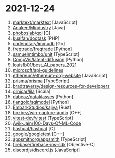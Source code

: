 # 2021-12-24

1. [marktext/marktext](https://github.com/marktext/marktext "📝A simple and elegant markdown editor, available for Linux, macOS and Windows.") [JavaScript]
2. [Anuken/Mindustry](https://github.com/Anuken/Mindustry "The automation tower defense game") [Java]
3. [phoboslab/qoi](https://github.com/phoboslab/qoi "The “Quite OK Image Format” for fast, lossless image compression") [C]
4. [kuaifan/dootask](https://github.com/kuaifan/dootask "DooTask是一款轻量级的开源在线项目任务管理工具，提供各类文档协作工具、在线思维导图、在线流程图、项目管理、任务分发、即时IM，文件管理等工具。") [PHP]
5. [codenotary/immudb](https://github.com/codenotary/immudb "immudb - world’s fastest immutable database, built on a zero trust model") [Go]
6. [freqtrade/freqtrade](https://github.com/freqtrade/freqtrade "Free, open source crypto trading bot") [Python]
7. [samuelmtimbo/unit](https://github.com/samuelmtimbo/unit "Next Generation Visual Programming Platform") [TypeScript]
8. [CompVis/latent-diffusion](https://github.com/CompVis/latent-diffusion "High-Resolution Image Synthesis with Latent Diffusion Models") [Python]
9. [louisfb01/best_AI_papers_2021](https://github.com/louisfb01/best_AI_papers_2021 "A curated list of the latest breakthroughs in AI by release date with a clear video explanation, link to a more in-depth article, and code. [work in progress]") 
10. [microsoft/api-guidelines](https://github.com/microsoft/api-guidelines "Microsoft REST API Guidelines") 
11. [ethereum/ethereum-org-website](https://github.com/ethereum/ethereum-org-website "Ethereum.org is a primary online resource for the Ethereum community.") [JavaScript]
12. [prisma/prisma](https://github.com/prisma/prisma "Next-generation ORM for Node.js & TypeScript | PostgreSQL, MySQL, MariaDB, SQL Server, SQLite & MongoDB (Preview)") [TypeScript]
13. [bradtraversy/design-resources-for-developers](https://github.com/bradtraversy/design-resources-for-developers "Curated list of design and UI resources from stock photos, web templates, CSS frameworks, UI libraries, tools and much more") 
14. [ornicar/lila](https://github.com/ornicar/lila "♞ lichess.org: the forever free, adless and open source chess server ♞") [Scala]
15. [dabeaz/dataklasses](https://github.com/dabeaz/dataklasses "A different spin on dataclasses.") [Python]
16. [tiangolo/sqlmodel](https://github.com/tiangolo/sqlmodel "SQL databases in Python, designed for simplicity, compatibility, and robustness.") [Python]
17. [EmbarkStudios/kajiya](https://github.com/EmbarkStudios/kajiya "💡 Experimental real-time global illumination renderer 🦀") [Rust]
18. [bozbez/win-capture-audio](https://github.com/bozbez/win-capture-audio "An OBS plugin that allows capture of independant application audio streams on Windows, in a similar fashion to OBS's game capture and Discord's application streaming.") [C++]
19. [vitest-dev/vitest](https://github.com/vitest-dev/vitest "A Vite-native test framework. It's fast!") [TypeScript]
20. [Avik-Jain/100-Days-Of-ML-Code](https://github.com/Avik-Jain/100-Days-Of-ML-Code "100 Days of ML Coding") 
21. [hashcat/hashcat](https://github.com/hashcat/hashcat "World's fastest and most advanced password recovery utility") [C]
22. [google/googletest](https://github.com/google/googletest "GoogleTest - Google Testing and Mocking Framework") [C++]
23. [appsmithorg/appsmith](https://github.com/appsmithorg/appsmith "Low code project to build admin panels, internal tools, and dashboards. Connect to 15+ database integrations.") [TypeScript]
24. [firebase/firebase-ios-sdk](https://github.com/firebase/firebase-ios-sdk "Firebase iOS SDK") [Objective-C]
25. [discordjs/discord.js](https://github.com/discordjs/discord.js "A powerful JavaScript library for interacting with the Discord API") [JavaScript]
